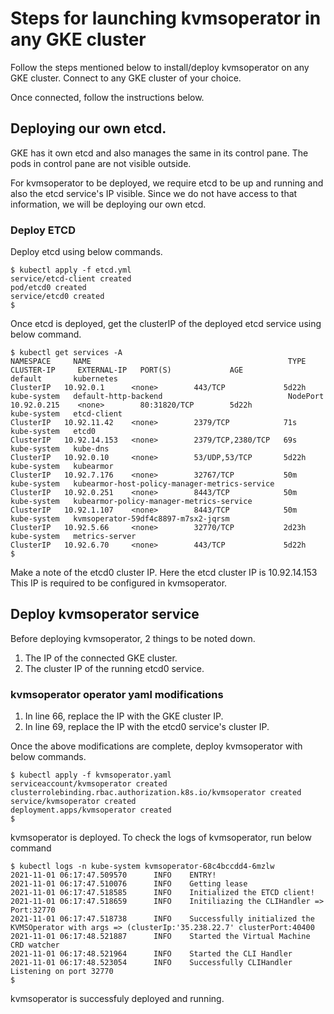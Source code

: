 # Steps for launching kvmsoperator in any GKE cluster
Follow the steps mentioned below to install/deploy kvmsoperator on any GKE cluster.
Connect to any GKE cluster of your choice. 

Once connected, follow the instructions below. 

## Deploying our own etcd. 
GKE has it own etcd and also manages the same in its control pane. 
The pods in control pane are not visible outside. 

For kvmsoperator to be deployed, we require etcd to be up and running  and also the etcd service's IP visible. 
Since we do not have access to that information, we will be deploying our own etcd. 

### Deploy ETCD
Deploy etcd using below commands.

```
$ kubectl apply -f etcd.yml 
service/etcd-client created
pod/etcd0 created
service/etcd0 created
$ 
```
Once etcd is deployed, get the clusterIP of the deployed etcd service using below command.

```
$ kubectl get services -A
NAMESPACE     NAME                                            TYPE        CLUSTER-IP     EXTERNAL-IP   PORT(S)             AGE
default       kubernetes                                      ClusterIP   10.92.0.1      <none>        443/TCP             5d22h
kube-system   default-http-backend                            NodePort    10.92.0.215    <none>        80:31820/TCP        5d22h
kube-system   etcd-client                                     ClusterIP   10.92.11.42    <none>        2379/TCP            71s
kube-system   etcd0                                           ClusterIP   10.92.14.153   <none>        2379/TCP,2380/TCP   69s
kube-system   kube-dns                                        ClusterIP   10.92.0.10     <none>        53/UDP,53/TCP       5d22h
kube-system   kubearmor                                       ClusterIP   10.92.7.176    <none>        32767/TCP           50m
kube-system   kubearmor-host-policy-manager-metrics-service   ClusterIP   10.92.0.251    <none>        8443/TCP            50m
kube-system   kubearmor-policy-manager-metrics-service        ClusterIP   10.92.1.107    <none>        8443/TCP            50m
kube-system   kvmsoperator-59df4c8897-m7sx2-jqrsm             ClusterIP   10.92.5.66     <none>        32770/TCP           2d23h
kube-system   metrics-server                                  ClusterIP   10.92.6.70     <none>        443/TCP             5d22h
$ 

```
Make a note of the etcd0 cluster IP. Here the etcd cluster IP is 10.92.14.153
This IP is required to be configured in kvmsoperator.

## Deploy kvmsoperator service
Before deploying kvmsoperator, 2 things to be noted down.
1. The IP of the connected GKE cluster.
2. The cluster IP of the running etcd0 service.

### kvmsoperator operator yaml modifications
1. In line 66, replace the IP with the GKE cluster IP.
2. In line 69, replace the IP with the etcd0 service's cluster IP.

Once the above modifications are complete, deploy kvmsoperator with below commands.

```
$ kubectl apply -f kvmsoperator.yaml 
serviceaccount/kvmsoperator created
clusterrolebinding.rbac.authorization.k8s.io/kvmsoperator created
service/kvmsoperator created
deployment.apps/kvmsoperator created
$ 
```

kvmsoperator is deployed. To check the logs of kvmsoperator, run below command

```
$ kubectl logs -n kube-system kvmsoperator-68c4bccdd4-6mzlw
2021-11-01 06:17:47.509570      INFO    ENTRY!
2021-11-01 06:17:47.510076      INFO    Getting lease
2021-11-01 06:17:47.518585      INFO    Initialized the ETCD client!
2021-11-01 06:17:47.518659      INFO    Initiliazing the CLIHandler => Port:32770
2021-11-01 06:17:47.518738      INFO    Successfully initialized the KVMSOperator with args => (clusterIp:'35.238.22.7' clusterPort:40400
2021-11-01 06:17:48.521887      INFO    Started the Virtual Machine CRD watcher
2021-11-01 06:17:48.521964      INFO    Started the CLI Handler
2021-11-01 06:17:48.523054      INFO    Successfully CLIHandler Listening on port 32770
$ 
```

kvmsoperator is successfuly deployed and running.